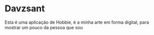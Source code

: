 
# Davzsant

Esta é uma aplicação de Hobbie, é a minha arte em forma digital, para mostrar um pouco da pessoa que sou